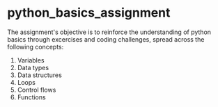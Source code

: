 # python_basics_assignment
The assignment's objective is to reinforce the understanding of python basics through excercises and coding challenges, spread across the following concepts:
1. Variables
2. Data types
3. Data structures
4. Loops
5. Control flows
6. Functions
